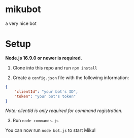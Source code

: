# mikubot
a very nice bot

# Setup
**Node.js 16.9.0 or newer is required.**

1. Clone into this repo and run `npm install`

2. Create a `config.json` file with the following information:
```json
{
	"clientId": "your bot's ID",
	"token": "your bot's token"
}
```
*Note: clientId is only required for command registration.*

3. Run `node commands.js`

You can now run `node bot.js` to start Miku!
